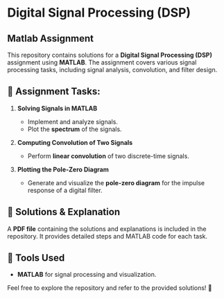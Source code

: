 # Digital Signal Processing (DSP) 
## Matlab Assignment

This repository contains solutions for a **Digital Signal Processing (DSP)** assignment using **MATLAB**. The assignment covers various signal processing tasks, including signal analysis, convolution, and filter design.

## 📌 Assignment Tasks:
1. **Solving Signals in MATLAB**  
   - Implement and analyze signals.  
   - Plot the **spectrum** of the signals.  

2. **Computing Convolution of Two Signals**  
   - Perform **linear convolution** of two discrete-time signals.  

3. **Plotting the Pole-Zero Diagram**  
   - Generate and visualize the **pole-zero diagram** for the impulse response of a digital filter.  

## 📄 Solutions & Explanation
A **PDF file** containing the solutions and explanations is included in the repository. It provides detailed steps and MATLAB code for each task.  

## 🔧 Tools Used
- **MATLAB** for signal processing and visualization.  

Feel free to explore the repository and refer to the provided solutions! 🚀  

